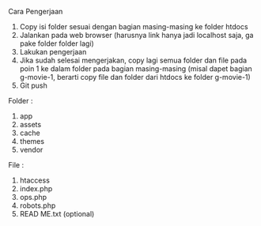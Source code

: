 Cara Pengerjaan

1. Copy isi folder sesuai dengan bagian masing-masing ke folder htdocs
2. Jalankan pada web browser (harusnya link hanya jadi localhost saja, ga pake folder folder lagi)
3. Lakukan pengerjaan
4. Jika sudah selesai mengerjakan, copy lagi semua folder dan file pada poin 1 ke dalam folder pada bagian masing-masing (misal dapet bagian g-movie-1, berarti copy file dan folder dari htdocs ke folder g-movie-1)
5. Git push

Folder :
1. app
2. assets
3. cache
4. themes
5. vendor

File :
1. htaccess
2. index.php
3. ops.php
4. robots.php
5. READ ME.txt (optional)

